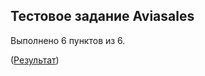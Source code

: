 ## Тестовое задание Aviasales
Выполнено 6 пунктов из 6.

([Результат](http://hlebbobulka.github.io/aviasales-test-task))
